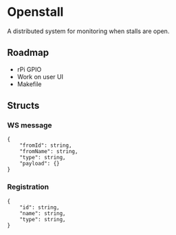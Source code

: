 # Openstall

A distributed system for monitoring when stalls are open.

## Roadmap

- rPi GPIO
- Work on user UI
- Makefile

## Structs

### WS message

```
{
    "fromId": string,
    "fromName": string,
    "type": string,
    "payload": {}
}
```

### Registration

```
{
    "id": string,
    "name": string,
    "type": string,
}
```
